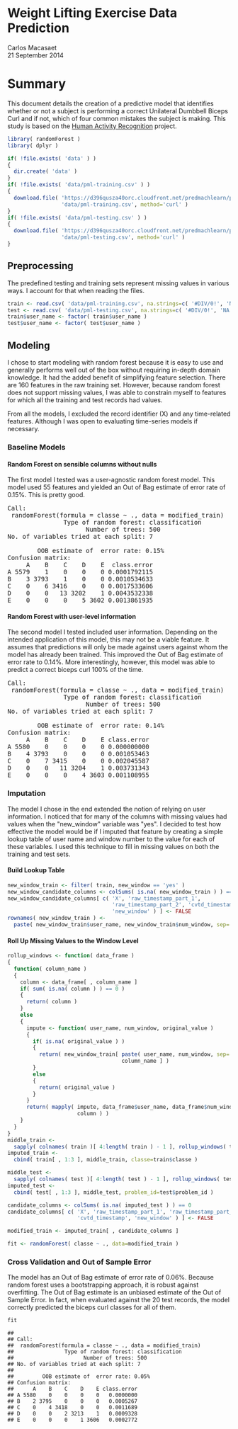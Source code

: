 # Weight Lifting Exercise Data Prediction
Carlos Macasaet  
21 September 2014  

# Summary

This document details the creation of a predictive model that identifies whether
or not a subject is performing a correct Unilateral Dumbbell Biceps Curl and if
not, which of four common mistakes the subject is making. This study is based on
the [Human Activity Recognition](http://groupware.les.inf.puc-rio.br/har)
project.


```r
library( randomForest )
library( dplyr )
```


```r
if( !file.exists( 'data' ) )
{
  dir.create( 'data' )
}
if( !file.exists( 'data/pml-training.csv' ) )
{
  download.file( 'https://d396qusza40orc.cloudfront.net/predmachlearn/pml-training.csv',
                 'data/pml-training.csv', method='curl' )
}
if( !file.exists( 'data/pml-testing.csv' ) )
{
  download.file( 'https://d396qusza40orc.cloudfront.net/predmachlearn/pml-testing.csv',
                 'data/pml-testing.csv', method='curl' )
}
```

## Preprocessing

The predefined testing and training sets represent missing values in various
ways. I account for that when reading the files.


```r
train <- read.csv( 'data/pml-training.csv', na.strings=c( '#DIV/0!', 'NA' ) )
test <- read.csv( 'data/pml-testing.csv', na.strings=c( '#DIV/0!', 'NA' ) )
train$user_name <- factor( train$user_name )
test$user_name <- factor( test$user_name )
```

## Modeling

I chose to start modeling with random forest because it is easy to use and
generally performs well out of the box without requiring in-depth domain
knowledge. It had the added benefit of simplifying feature selection. There are
160 features in the raw training set. However, because random forest does not
support missing values, I was able to constrain myself to features for which
all the training and test records had values.

From all the models, I excluded the record identifier (X) and any time-related
features. Although I was open to evaluating time-series models if necessary.

### Baseline Models

#### Random Forest on sensible columns without nulls

The first model I tested was a user-agnostic random forest model. This model
used 55 features and yielded an Out of Bag estimate of error rate of 0.15%. This
is pretty good.

<pre>
Call:
 randomForest(formula = classe ~ ., data = modified_train) 
               Type of random forest: classification
                     Number of trees: 500
No. of variables tried at each split: 7

        OOB estimate of  error rate: 0.15%
Confusion matrix:
     A    B    C    D    E  class.error
A 5579    1    0    0    0 0.0001792115
B    3 3793    1    0    0 0.0010534633
C    0    6 3416    0    0 0.0017533606
D    0    0   13 3202    1 0.0043532338
E    0    0    0    5 3602 0.0013861935
</pre>

#### Random Forest with user-level information

The second model I tested included user information. Depending on the intended
application of this model, this may not be a viable feature. It assumes that
predictions will only be made against users against whom the model has already
been trained. This improved the Out of Bag estimate of error rate to 0.14%.
More interestingly, however, this model was able to predict a correct biceps
curl 100% of the time.

<pre>
Call:
 randomForest(formula = classe ~ ., data = modified_train) 
               Type of random forest: classification
                     Number of trees: 500
No. of variables tried at each split: 7

        OOB estimate of  error rate: 0.14%
Confusion matrix:
     A    B    C    D    E class.error
A 5580    0    0    0    0 0.000000000
B    4 3793    0    0    0 0.001053463
C    0    7 3415    0    0 0.002045587
D    0    0   11 3204    1 0.003731343
E    0    0    0    4 3603 0.001108955
</pre>

### Imputation

The model I chose in the end extended the notion of relying on user information.
I noticed that for many of the columns with missing values had values when the
"new_window" variable was "yes". I decided to test how effective the model would
be if I imputed that feature by creating a simple lookup table of user name and
window number to the value for each of these variables. I used this technique to
fill in missing values on both the training and test sets.

#### Build Lookup Table


```r
new_window_train <- filter( train, new_window == 'yes' )
new_window_candidate_columns <- colSums( is.na( new_window_train ) ) == 0
new_window_candidate_columns[ c( 'X', 'raw_timestamp_part_1',
                                 'raw_timestamp_part_2', 'cvtd_timestamp',
                                 'new_window' ) ] <- FALSE
rownames( new_window_train ) <-
  paste( new_window_train$user_name, new_window_train$num_window, sep='_' )
```

#### Roll Up Missing Values to the Window Level


```r
rollup_windows <- function( data_frame )
{
  function( column_name )
  {
    column <- data_frame[ , column_name ]
    if( sum( is.na( column ) ) == 0 )
    {
      return( column )
    }
    else
    {
      impute <- function( user_name, num_window, original_value )
      {
        if( is.na( original_value ) )
        {
          return( new_window_train[ paste( user_name, num_window, sep='_' ),
                                    column_name ] )
        }
        else
        {
          return( original_value )
        }
      }
      return( mapply( impute, data_frame$user_name, data_frame$num_window,
                      column ) )
    }
  }
}
middle_train <-
  sapply( colnames( train )[ 4:length( train ) - 1 ], rollup_windows( train ) )
imputed_train <-
  cbind( train[ , 1:3 ], middle_train, classe=train$classe )

middle_test <-
  sapply( colnames( test )[ 4:length( test ) - 1 ], rollup_windows( test ) )
imputed_test <-
  cbind( test[ , 1:3 ], middle_test, problem_id=test$problem_id )

candidate_columns <- colSums( is.na( imputed_test ) ) == 0
candidate_columns[ c( 'X', 'raw_timestamp_part_1', 'raw_timestamp_part_2',
                      'cvtd_timestamp', 'new_window' ) ] <- FALSE

modified_train <- imputed_train[ , candidate_columns ]
```


```r
fit <- randomForest( classe ~ ., data=modified_train )
```

### Cross Validation and Out of Sample Error

The model has an Out of Bag estimate of error rate of 0.06%. Because random
forest uses a bootstrapping approach, it is robust against overfitting. The Out
of Bag estimate is an unbiased estimate of the Out of Sample Error. In fact,
when evaluated against the 20 test records, the model correctly predicted the
biceps curl classes for all of them.


```r
fit
```

```
## 
## Call:
##  randomForest(formula = classe ~ ., data = modified_train) 
##                Type of random forest: classification
##                      Number of trees: 500
## No. of variables tried at each split: 7
## 
##         OOB estimate of  error rate: 0.05%
## Confusion matrix:
##      A    B    C    D    E class.error
## A 5580    0    0    0    0   0.0000000
## B    2 3795    0    0    0   0.0005267
## C    0    4 3418    0    0   0.0011689
## D    0    0    2 3213    1   0.0009328
## E    0    0    0    1 3606   0.0002772
```



